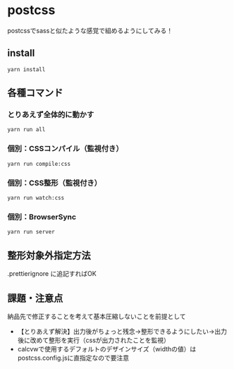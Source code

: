 # postcss

postcssでsassと似たような感覚で組めるようにしてみる！

## install

```
yarn install
```

## 各種コマンド

### とりあえず全体的に動かす

```
yarn run all
```

### 個別：CSSコンパイル（監視付き）

```
yarn run compile:css
```

### 個別：CSS整形（監視付き）

```
yarn run watch:css
```

### 個別：BrowserSync

```
yarn run server
```

## 整形対象外指定方法

.prettierignore に追記すればOK

## 課題・注意点

納品先で修正することを考えて基本圧縮しないことを前提として

- 【とりあえず解決】出力後がちょっと残念→整形できるようにしたい→出力後に改めて整形を実行（cssが出力されたことを監視）
- calcvwで使用するデフォルトのデザインサイズ（widthの値）はpostcss.config.jsに直指定なので要注意
